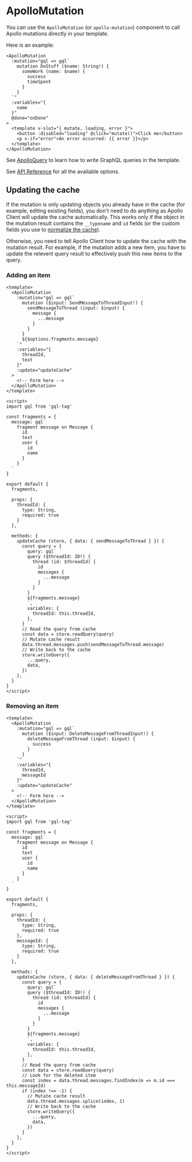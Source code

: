 # ApolloMutation

You can use the `ApolloMutation` (or `apollo-mutation`) component to call Apollo mutations directly in your template.

Here is an example:

```vue
<ApolloMutation
  :mutation="gql => gql`
    mutation DoStuff ($name: String!) {
      someWork (name: $name) {
        success
        timeSpent
      }
    }
  `"
  :variables="{
    name
  }"
  @done="onDone"
>
  <template v-slot="{ mutate, loading, error }">
    <button :disabled="loading" @click="mutate()">Click me</button>
    <p v-if="error">An error occurred: {{ error }}</p>
  </template>
</ApolloMutation>
```

See [ApolloQuery](./query.md) to learn how to write GraphQL queries in the template.

See [API Reference](../api/apollo-mutation.md) for all the available options.

## Updating the cache

If the mutation is only updating objects you already have in the cache (for example, editing existing fields), you don't need to do anything as Apollo Client will update the cache automatically. This works only if the object in the mutation result contains the `__typename` and `id` fields (or the custom fields you use to [normalize the cache](https://www.apollographql.com/docs/react/advanced/caching#normalization)).

Otherwise, you need to tell Apollo Client how to update the cache with the mutation result. For example, if the mutation adds a new item, you have to update the relevent query result to effectively push this new items to the query.

### Adding an item

```vue
<template>
  <ApolloMutation
    :mutation="gql => gql`
      mutation ($input: SendMessageToThreadInput!) {
        sendMessageToThread (input: $input) {
          message {
            ...message
          }
        }
      }
      ${$options.fragments.message}
    `"
    :variables="{
      threadId,
      text
    }"
    :update="updateCache"
  >
    <!-- Form here -->
  </ApolloMutation>
</template>

<script>
import gql from 'gql-tag'

const fragments = {
  message: gql`
    fragment message on Message {
      id
      text
      user {
        id
        name
      }
    }
  `
}

export default {
  fragments,

  props: {
    threadId: {
      type: String,
      required: true
    }
  },

  methods: {
    updateCache (store, { data: { sendMessageToThread } }) {
      const query = {
        query: gql`
        query ($threadId: ID!) {
          thread (id: $threadId) {
            id
            messages {
              ...message
            }
          }
        }
        ${fragments.message}
        `,
        variables: {
          threadId: this.threadId,
        },
      }
      // Read the query from cache
      const data = store.readQuery(query)
      // Mutate cache result
      data.thread.messages.push(sendMessageToThread.message)
      // Write back to the cache
      store.writeQuery({
        ...query,
        data,
      })
    },
  }
}
</script>
```

### Removing an item

```vue
<template>
  <ApolloMutation
    :mutation="gql => gql`
      mutation ($input: DeleteMessageFromThreadInput!) {
        deleteMessageFromThread (input: $input) {
          success
        }
      }
    `"
    :variables="{
      threadId,
      messageId
    }"
    :update="updateCache"
  >
    <!-- Form here -->
  </ApolloMutation>
</template>

<script>
import gql from 'gql-tag'

const fragments = {
  message: gql`
    fragment message on Message {
      id
      text
      user {
        id
        name
      }
    }
  `
}

export default {
  fragments,

  props: {
    threadId: {
      type: String,
      required: true
    },
    messageId: {
      type: String,
      required: true
    }
  },

  methods: {
    updateCache (store, { data: { deleteMessageFromThread } }) {
      const query = {
        query: gql`
        query ($threadId: ID!) {
          thread (id: $threadId) {
            id
            messages {
              ...message
            }
          }
        }
        ${fragments.message}
        `,
        variables: {
          threadId: this.threadId,
        },
      }
      // Read the query from cache
      const data = store.readQuery(query)
      // Look for the deleted item
      const index = data.thread.messages.findIndex(m => m.id === this.messageId)
      if (index !== -1) {
        // Mutate cache result
        data.thread.messages.splice(index, 1)
        // Write back to the cache
        store.writeQuery({
          ...query,
          data,
        })
      }
    },
  }
}
</script>
```
